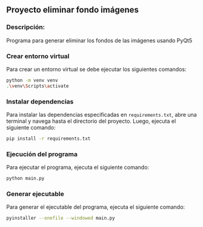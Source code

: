 ## Proyecto eliminar fondo imágenes

### Descripción:

Programa para generar eliminar los fondos de las imágenes usando PyQt5

### Crear entorno virtual

Para crear un entorno virtual se debe ejecutar los siguientes comandos:

```bash
python -m venv venv
.\venv\Scripts\activate
```

### Instalar dependencias

Para instalar las dependencias especificadas en `requirements.txt`, abre una terminal y navega hasta el directorio del proyecto. Luego, ejecuta el siguiente comando:

```bash
pip install -r requirements.txt
```

### Ejecución del programa

Para ejecutar el programa, ejecuta el siguiente comando:

```bash
python main.py
```

### Generar ejecutable

Para generar el ejecutable del programa, ejecuta el siguiente comando:

```bash
pyinstaller --onefile --windowed main.py
```